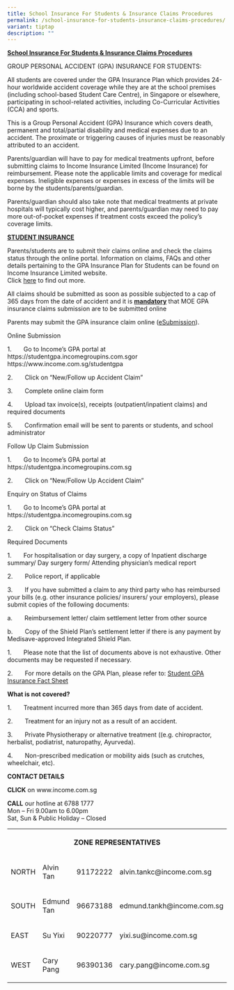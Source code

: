```yaml
---
title: School Insurance For Students & Insurance Claims Procedures
permalink: /school-insurance-for-students-insurance-claims-procedures/
variant: tiptap
description: ""
---
```

<p><strong><u>School Insurance For Students &amp; Insurance Claims Procedures</u></strong>
</p>
<p>GROUP PERSONAL ACCIDENT (GPA) INSURANCE FOR STUDENTS:</p>
<p>All students are covered under the GPA Insurance Plan which provides 24-hour
worldwide accident coverage while they are at the school premises (including
school-based Student Care Centre), in Singapore or elsewhere, participating
in school-related activities, including Co-Curricular Activities (CCA)
and sports.&nbsp;</p>
<p>This is a Group Personal Accident (GPA) Insurance which covers death,
permanent and total/partial disability and medical expenses due to an accident.
The proximate or triggering causes of injuries must be reasonably attributed
to an accident.</p>
<p>Parents/guardian will have to pay for medical treatments upfront, before
submitting claims to Income Insurance Limited (Income Insurance) for reimbursement.
Please note the applicable limits and coverage for medical expenses. Ineligible
expenses or expenses in excess of the limits will be borne by the students/parents/guardian.</p>
<p>Parents/guardian should also take note that medical treatments at private
hospitals will typically cost higher, and parents/guardian may need to
pay more out-of-pocket expenses if treatment costs exceed the policy’s
coverage limits.</p>
<p><strong><u>STUDENT INSURANCE</u></strong>
</p>
<p>Parents/students are to submit their claims online and check the claims
status through the online portal. Information on claims, FAQs and other
details pertaining to the GPA Insurance Plan for Students can be found
on Income Insurance Limited website.
<br>Click&nbsp;<a href="https://www.income.com.sg/studentgpa" rel="noopener noreferrer nofollow" target="_blank">here</a>&nbsp;to
find out more.</p>
<p>All claims should be submitted as soon as possible subjected to a cap
of 365 days from the date of accident and it is <strong><u>mandatory</u></strong> that
MOE GPA insurance claims submission are to be submitted online</p>
<p>Parents may submit the GPA insurance claim online (<a href="https://studentgpa.incomegroupins.com.sg/#/" rel="noopener noreferrer nofollow" target="_blank">eSubmission</a>).</p>
<p></p>
<p>Online Submission</p>
<p>1.&nbsp;&nbsp;&nbsp;&nbsp;&nbsp;&nbsp; Go to Income’s GPA portal at&nbsp;
<a rel="noopener noreferrer nofollow" target="_blank">https://studentgpa.incomegroupins.com.sg</a>or <a rel="noopener noreferrer nofollow" target="_blank">https://www.income.com.sg/studentgpa</a>
</p>
<p>2.&nbsp;&nbsp;&nbsp;&nbsp;&nbsp;&nbsp; Click on “New/Follow up Accident
Claim”</p>
<p>3.&nbsp;&nbsp;&nbsp;&nbsp;&nbsp;&nbsp; Complete online claim form</p>
<p>4.&nbsp;&nbsp;&nbsp;&nbsp;&nbsp;&nbsp; Upload tax invoice(s), receipts
(outpatient/inpatient claims) and required documents</p>
<p>5.&nbsp;&nbsp;&nbsp;&nbsp;&nbsp;&nbsp; Confirmation email will be sent
to parents or students, and school administrator</p>
<p>Follow Up Claim Submission</p>
<p>1.&nbsp;&nbsp;&nbsp;&nbsp;&nbsp;&nbsp; Go to Income’s GPA portal at
<a rel="noopener noreferrer nofollow" target="_blank">https://studentgpa.incomegroupins.com.sg</a>
</p>
<p>2.&nbsp;&nbsp;&nbsp;&nbsp;&nbsp;&nbsp; Click on “New/Follow Up Accident
Claim”</p>
<p>Enquiry on Status of Claims</p>
<p>1.&nbsp;&nbsp;&nbsp;&nbsp;&nbsp;&nbsp; Go to Income’s GPA portal at
<a rel="noopener noreferrer nofollow" target="_blank">https://studentgpa.incomegroupins.com.sg</a>
</p>
<p>2.&nbsp;&nbsp;&nbsp;&nbsp;&nbsp;&nbsp; Click on “Check Claims Status”</p>
<p>Required Documents</p>
<p>1.&nbsp;&nbsp;&nbsp;&nbsp;&nbsp;&nbsp; For hospitalisation or day surgery,
a copy of Inpatient discharge summary/ Day surgery form/ Attending physician’s
medical report</p>
<p>2.&nbsp;&nbsp;&nbsp;&nbsp;&nbsp;&nbsp; Police report, if applicable</p>
<p>3.&nbsp;&nbsp;&nbsp;&nbsp;&nbsp;&nbsp; If you have submitted a claim to
any third party who has reimbursed your bills (e.g. other insurance policies/
insurers/ your employers), please submit copies of the following documents:</p>
<p>a.&nbsp;&nbsp;&nbsp;&nbsp;&nbsp;&nbsp; Reimbursement letter/ claim settlement
letter from other source</p>
<p>b.&nbsp;&nbsp;&nbsp;&nbsp;&nbsp;&nbsp; Copy of the Shield Plan’s settlement
letter if there is any payment by Medisave-approved Integrated Shield Plan.</p>
<p>1.&nbsp;&nbsp;&nbsp;&nbsp;&nbsp;&nbsp; Please note that the list of documents
above is not exhaustive. Other documents may be requested if necessary.</p>
<p>2.&nbsp;&nbsp;&nbsp;&nbsp;&nbsp;&nbsp; For more details on the GPA Plan,
please refer to:&nbsp;<a href="/files/Product_Fact_Sheet__Year_2025_.pdf" rel="noopener nofollow" target="_blank">Student GPA Insurance Fact Sheet</a>
</p>
<p><strong>What is not covered?</strong>
</p>
<p>1.&nbsp;&nbsp;&nbsp;&nbsp;&nbsp;&nbsp; Treatment incurred more than 365
days from date of accident.</p>
<p>2.&nbsp;&nbsp;&nbsp;&nbsp;&nbsp;&nbsp; Treatment for an injury not as
a result of an accident.</p>
<p>3.&nbsp;&nbsp;&nbsp;&nbsp;&nbsp;&nbsp; Private Physiotherapy or alternative
treatment ((e.g. chiropractor, herbalist, podiatrist, naturopathy, Ayurveda).</p>
<p>4.&nbsp;&nbsp;&nbsp;&nbsp;&nbsp;&nbsp; Non-prescribed medication or mobility
aids (such as crutches, wheelchair, etc).</p>
<p><strong>CONTACT DETAILS</strong>
</p>
<p><strong>CLICK</strong>&nbsp;on&nbsp;<a rel="noopener noreferrer nofollow" target="_blank">www.income.com.sg</a>
</p>
<p><strong>CALL</strong>&nbsp;our hotline at 6788 1777
<br>Mon – Fri 9.00am to 6.00pm
<br>Sat, Sun &amp; Public Holiday – Closed</p>
<p></p>
<table style="minWidth: 100px">
<colgroup>
<col>
<col>
<col>
<col>
</colgroup>
<tbody>
<tr>
<th rowspan="1" colspan="4">
<p><strong>ZONE REPRESENTATIVES</strong>
</p>
</th>
</tr>
<tr>
<td rowspan="1" colspan="1">
<p>NORTH</p>
</td>
<td rowspan="1" colspan="1">
<p>Alvin Tan</p>
</td>
<td rowspan="1" colspan="1">
<p>91172222</p>
</td>
<td rowspan="1" colspan="1">
<p><a rel="noopener noreferrer nofollow" target="_blank">alvin.tankc@income.com.sg</a>
</p>
</td>
</tr>
<tr>
<td rowspan="1" colspan="1">
<p>SOUTH</p>
</td>
<td rowspan="1" colspan="1">
<p>Edmund Tan</p>
</td>
<td rowspan="1" colspan="1">
<p>96673188</p>
</td>
<td rowspan="1" colspan="1">
<p><a rel="noopener noreferrer nofollow" target="_blank">edmund.tankh@income.com.sg</a>
</p>
</td>
</tr>
<tr>
<td rowspan="1" colspan="1">
<p>EAST</p>
</td>
<td rowspan="1" colspan="1">
<p>Su Yixi</p>
</td>
<td rowspan="1" colspan="1">
<p>90220777</p>
</td>
<td rowspan="1" colspan="1">
<p><a rel="noopener noreferrer nofollow" target="_blank">yixi.su@income.com.sg</a>
</p>
</td>
</tr>
<tr>
<td rowspan="1" colspan="1">
<p>WEST</p>
</td>
<td rowspan="1" colspan="1">
<p>Cary Pang</p>
</td>
<td rowspan="1" colspan="1">
<p>96390136</p>
</td>
<td rowspan="1" colspan="1">
<p><a rel="noopener noreferrer nofollow" target="_blank">cary.pang@income.com.sg</a>
</p>
</td>
</tr>
</tbody>
</table>
<p>&nbsp;</p>